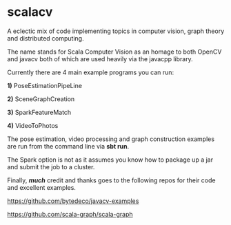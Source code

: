 # scalacv

<p>A eclectic mix of code implementing topics in computer vision, graph theory and distributed computing.</p>

<p>The name stands for Scala Computer Vision as an homage to both OpenCV and javacv both of which are used heavily via the javacpp library.</p> 

<p>Currently there are 4 main example programs you can run:</p>

<b>1)</b> PoseEstimationPipeLine

<b>2)</b> SceneGraphCreation

<b>3)</b> SparkFeatureMatch

<b>4)</b> VideoToPhotos

<p> The pose estimation, video processing and graph construction examples are run from the command line via <b>sbt run</b>.</p>

<p> The Spark option is not as it assumes you know how to package up a jar and submit the job to a cluster.</p>

<p>Finally, <b><em>much</em></b> credit and thanks goes to the following repos for their code and excellent examples.</p>  

https://github.com/bytedeco/javacv-examples

https://github.com/scala-graph/scala-graph